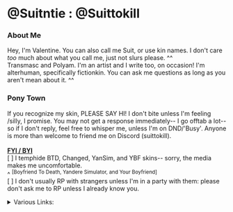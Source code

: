 # @Suitntie : @Suittokill
### About Me
Hey, I'm Valentine. You can also call me Suit, or use kin names. I don't care *too* much about what you call me, just not slurs please. ^^ <br>
Transmasc and Polyam. I'm an artist and I write too, on occasion! I'm alterhuman, specifically fictionkin. You can ask me questions as long as you aren't mean about it. ^^ <br>
### Pony Town
If you recognize my skin, PLEASE SAY HI! I don't bite unless I'm feeling /silly, I promise. You may not get a response immediately-- I go offtab a lot-- so if I don't reply, feel free to whisper me, unless I'm on DND/'Busy'. Anyone is more than welcome to friend me on Discord (suittokill). <br>
<br>
<ins>**FYI / BYI**</ins> <br>
[ ] I temphide BTD, Changed, YanSim, and YBF skins-- sorry, the media makes me uncomfortable.<br> ^ <sup>[Boyfriend To Death, Yandere Simulator, and Your Boyfriend]</sup> <br>
[ ] I don't usually RP with strangers unless I'm in a party with them: please don't ask me to RP unless I already know you. <br>
<details>
<summary>Various Links:</summary>
  
[/suitntie](https://rentry.co/suitntie), my main profile rentry; <br>
[/suittokill](https://rentry.co/suittokill), which is unimportant but is another rentry of mine; <br>
[/suits-kinfo](https://rentry.co/suits-kinfo), my current kins and tropes i align with, feel free to take a look; <br>
[pronouns.cc](https://pronouns.cc/@suittokill) page, which also has kintype information as well as genderstuff, names, and pronouns;

</details>
